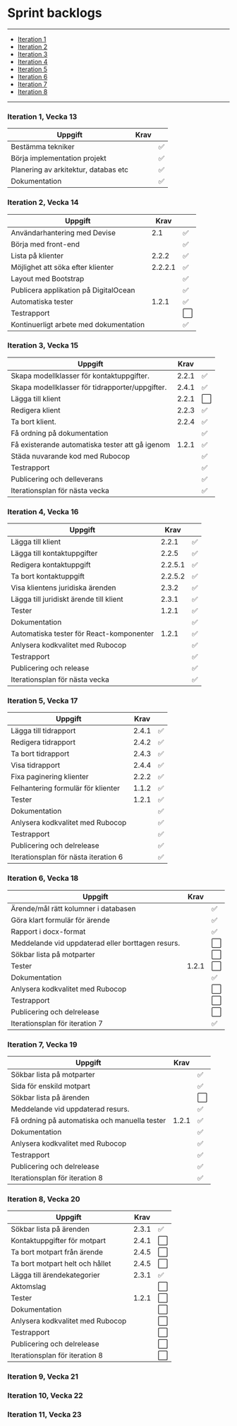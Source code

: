 # Sprint backlogs

*** 

* [Iteration 1](https://github.com/me222wm/1dv42e-me222wm-docs/blob/master/Sprint-backlogs.md#iteration-1-vecka-13)
* [Iteration 2](https://github.com/me222wm/1dv42e-me222wm-docs/blob/master/Sprint-backlogs.md#iteration-2-vecka-14)
* [Iteration 3](https://github.com/me222wm/1dv42e-me222wm-docs/blob/master/Sprint-backlogs.md#iteration-3-vecka-15)
* [Iteration 4](https://github.com/me222wm/1dv42e-me222wm-docs/blob/master/Sprint-backlogs.md#iteration-4-vecka-16)
* [Iteration 5](https://github.com/me222wm/1dv42e-me222wm-docs/blob/master/Sprint-backlogs.md#iteration-5-vecka-17)
* [Iteration 6](https://github.com/me222wm/1dv42e-me222wm-docs/blob/master/Sprint-backlogs.md#iteration-6-vecka-18)
* [Iteration 7](https://github.com/me222wm/1dv42e-me222wm-docs/blob/master/Sprint-backlogs.md#iteration-7-vecka-19)
* [Iteration 8](https://github.com/me222wm/1dv42e-me222wm-docs/blob/master/Sprint-backlogs.md#iteration-8-vecka-20)

***


### Iteration 1, Vecka 13
|Uppgift                                        |Krav||
|----------------------------------------------------|----|------|
|Bestämma tekniker||:white_check_mark:|
|Börja implementation projekt||:white_check_mark:|
|Planering av arkitektur, databas etc||:white_check_mark:|
|Dokumentation||:white_check_mark:|

### Iteration 2, Vecka 14
|Uppgift                                        |Krav||
|-----------------------------------------------|----|------|
|Användarhantering med Devise|2.1|:white_check_mark:|
|Börja med front-end||:white_check_mark:|
|Lista på klienter|2.2.2|:white_check_mark:|
|Möjlighet att söka efter klienter|2.2.2.1|:white_check_mark:|
|Layout med Bootstrap||:white_check_mark:|
|Publicera applikation på DigitalOcean||:white_check_mark:|
|Automatiska tester|1.2.1|:white_check_mark:|
|Testrapport||:white_large_square:|
|Kontinuerligt arbete med dokumentation||:white_check_mark:|

### Iteration 3, Vecka 15
|Uppgift                                        |Krav||
|---------------------------------------------------|----|------|
|Skapa modellklasser för kontaktuppgifter.      |2.2.1|:white_check_mark:|
|Skapa modellklasser för tidrapporter/uppgifter.|2.4.1|:white_check_mark:|
|Lägga till klient        |2.2.1|:white_large_square:|
|Redigera klient   |2.2.3|:white_check_mark:|
|Ta bort klient.         |2.2.4|:white_check_mark:|
|Få ordning på dokumentation                        ||:white_check_mark:|
|Få existerande automatiska tester att gå igenom                      |1.2.1|:white_check_mark:|
|Städa nuvarande kod med Rubocop                      ||:white_check_mark:|
|Testrapport                      ||:white_check_mark:|
|Publicering och delleverans                      ||:white_check_mark:|
|Iterationsplan för nästa vecka                    ||:white_check_mark:|

### Iteration 4, Vecka 16
|Uppgift                                        |Krav||
|-----------------------------------------------|----|--------------------|
|Lägga till klient                              |2.2.1|:white_check_mark:|
|Lägga till kontaktuppgifter                    |2.2.5|:white_check_mark:|
|Redigera kontaktuppgift                        |2.2.5.1|:white_check_mark:|
|Ta bort kontaktuppgift                         |2.2.5.2|:white_check_mark:|
|Visa klientens juridiska ärenden               |2.3.2|:white_check_mark:|
|Lägga till juridiskt ärende till klient        |2.3.1|:white_check_mark:|
|Tester                                          |1.2.1|:white_check_mark:|
|Dokumentation                                 ||:white_check_mark:|
|Automatiska tester för React-komponenter       |1.2.1|:white_check_mark:|
|Anlysera kodkvalitet med Rubocop                      ||:white_check_mark:|
|Testrapport                                      ||:white_check_mark:|
|Publicering och release                      ||:white_check_mark:|
|Iterationsplan för nästa vecka                    ||:white_check_mark:|

### Iteration 5, Vecka 17
|Uppgift                                        |Krav||
|-----------------------------------------------|----|--------------------|
|Lägga till tidrapport                          |2.4.1|:white_check_mark:|
|Redigera tidrapport                  |2.4.2|:white_check_mark:|
|Ta bort tidrapport                        |2.4.3|:white_check_mark:|
|Visa tidrapport                         |2.4.4|:white_check_mark:|
|Fixa paginering klienter               |2.2.2|:white_check_mark:|
|Felhantering formulär för klienter       |1.1.2|:white_check_mark:|
|Tester                                          |1.2.1|:white_check_mark:|
|Dokumentation                                 ||:white_check_mark:|
|Anlysera kodkvalitet med Rubocop                      ||:white_check_mark:|
|Testrapport                                      ||:white_check_mark:|
|Publicering och delrelease                      ||:white_check_mark:|
|Iterationsplan för nästa iteration 6                    ||:white_check_mark:|

### Iteration 6, Vecka 18
|Uppgift                                        |Krav||
|-----------------------------------------------|----|--------------------|
|Ärende/mål rätt kolumner i databasen             ||:white_check_mark:|
|Göra klart formulär för ärende           ||:white_check_mark:|
|Rapport i docx-format            ||:white_check_mark:|
|Meddelande vid uppdaterad eller borttagen resurs.            ||:white_large_square:|
|Sökbar lista på motparter         ||:white_large_square:|
|Tester                                          |1.2.1|:white_large_square:|
|Dokumentation                                 ||:white_check_mark:|
|Anlysera kodkvalitet med Rubocop                      ||:white_large_square:|
|Testrapport                                      ||:white_large_square:|
|Publicering och delrelease                      ||:white_large_square:|
|Iterationsplan för iteration 7                    ||:white_check_mark:|

### Iteration 7, Vecka 19
|Uppgift                                        |Krav||
|-----------------------------------------------|----|--------------------|
|Sökbar lista på motparter         ||:white_check_mark:|
|Sida för enskild motpart         ||:white_check_mark:|
|Sökbar lista på ärenden         ||:white_large_square:|
|Meddelande vid uppdaterad resurs.            ||:white_check_mark:|
|Få ordning på automatiska och manuella tester      |1.2.1|:white_check_mark:|
|Dokumentation                                 ||:white_check_mark:|
|Anlysera kodkvalitet med Rubocop                      ||:white_check_mark:|
|Testrapport                                      ||:white_check_mark:|
|Publicering och delrelease                      ||:white_check_mark:|
|Iterationsplan för iteration 8                    ||:white_check_mark:|

### Iteration 8, Vecka 20
|Uppgift                                        |Krav||
|-----------------------------------------------|----|--------------------|
|Sökbar lista på ärenden         |2.3.1|:white_check_mark:|
|Kontaktuppgifter för motpart     |2.4.1|:white_large_square:|
|Ta bort motpart från ärende   |2.4.5|:white_large_square:|
|Ta bort motpart helt och hållet |2.4.5|:white_large_square:|
|Lägga till ärendekategorier |2.3.1|:white_check_mark:|
|Aktomslag ||:white_large_square:|
|Tester     |1.2.1|:white_large_square:|
|Dokumentation                                 ||:white_large_square:|
|Anlysera kodkvalitet med Rubocop                      ||:white_large_square:|
|Testrapport                                      ||:white_large_square:|
|Publicering och delrelease                      ||:white_large_square:|
|Iterationsplan för iteration 8                    ||:white_large_square:|

### Iteration 9, Vecka 21

### Iteration 10, Vecka 22

### Iteration 11, Vecka 23
